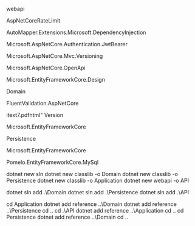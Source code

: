 webapi

AspNetCoreRateLimit

AutoMapper.Extensions.Microsoft.DependencyInjection

Microsoft.AspNetCore.Authentication.JwtBearer

Microsoft.AspNetCore.Mvc.Versioning

Microsoft.AspNetCore.OpenApi

Microsoft.EntityFrameworkCore.Design


Domain

FluentValidation.AspNetCore

itext7.pdfhtml" Version

Microsoft.EntityFrameworkCore


Persistence

Microsoft.EntityFrameworkCore

Pomelo.EntityFrameworkCore.MySql


dotnet new sln
dotnet new classlib -o Domain
dotnet new classlib -o Persistence
dotnet new classlib -o Application
dotnet new webapi -o API

dotnet sln add .\Domain
dotnet sln add .\Persistence
dotnet sln add .\API

cd Application
dotnet add reference ..\Domain
dotnet add reference ..\Persistence
cd ..
cd .\API
dotnet add reference ..\Application
cd ..
cd Persistence
dotnet add reference ..\Domain
cd ..


